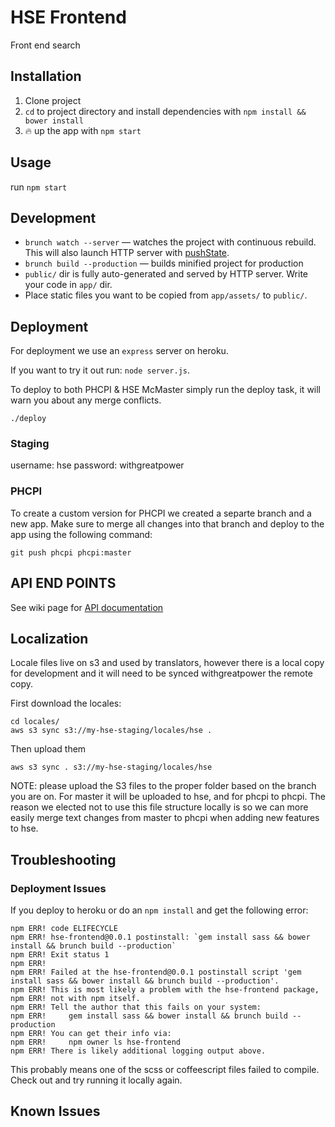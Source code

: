 # HSE Frontend
Front end search

## Installation

1. Clone project
2. `cd` to project directory and install dependencies with `npm install && bower install`
3. :fire: up the app with `npm start`

## Usage

run `npm start`

## Development

- `brunch watch --server` — watches the project with continuous rebuild. This will also launch HTTP server with [pushState](https://developer.mozilla.org/en-US/docs/Web/Guide/API/DOM/Manipulating_the_browser_history).
- `brunch build --production` — builds minified project for production
- `public/` dir is fully auto-generated and served by HTTP server.  Write your code in `app/` dir.
- Place static files you want to be copied from `app/assets/` to `public/`.

## Deployment

For deployment we use an `express` server on heroku.

If you want to try it out run: `node server.js`.

To deploy to both PHCPI & HSE McMaster simply run the deploy task, it will warn you about any merge conflicts.

```
./deploy
```

### Staging

username: hse
password: withgreatpower

### PHCPI

To create a custom version for PHCPI we created a separte branch and a new app. Make sure to merge all
changes into that branch and deploy to the app using the following command:

    git push phcpi phcpi:master

## API END POINTS

See wiki page for [API documentation](https://github.com/func-i/hse-frontend/wiki/API-End-Points)

## Localization

Locale files live on s3 and used by translators, however there is a local copy for development and it will need to be synced withgreatpower
the remote copy.

First download the locales:

```
cd locales/
aws s3 sync s3://my-hse-staging/locales/hse .
```

Then upload them

```
aws s3 sync . s3://my-hse-staging/locales/hse
```

NOTE: please upload the S3 files to the proper folder based on the branch you are on.
For master it will be uploaded to hse, and for phcpi to phcpi. The reason we elected
not to use this file structure locally is so we can more easily merge text changes
from master to phcpi when adding new features to hse.

## Troubleshooting

### Deployment Issues

If you deploy to heroku or do an `npm install` and get the following error:

```
npm ERR! code ELIFECYCLE
npm ERR! hse-frontend@0.0.1 postinstall: `gem install sass && bower install && brunch build --production`
npm ERR! Exit status 1
npm ERR!
npm ERR! Failed at the hse-frontend@0.0.1 postinstall script 'gem install sass && bower install && brunch build --production'.
npm ERR! This is most likely a problem with the hse-frontend package,
npm ERR! not with npm itself.
npm ERR! Tell the author that this fails on your system:
npm ERR!     gem install sass && bower install && brunch build --production
npm ERR! You can get their info via:
npm ERR!     npm owner ls hse-frontend
npm ERR! There is likely additional logging output above.
```

This probably means one of the scss or coffeescript files failed to compile. Check out and try running it locally again.

## Known Issues
